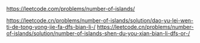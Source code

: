 https://leetcode.com/problems/number-of-islands/

https://leetcode.cn/problems/number-of-islands/solution/dao-yu-lei-wen-ti-de-tong-yong-jie-fa-dfs-bian-li-/
https://leetcode.cn/problems/number-of-islands/solution/number-of-islands-shen-du-you-xian-bian-li-dfs-or-/